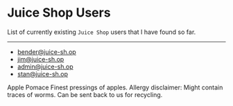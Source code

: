 # Juice Shop Users

List of currently existing `Juice Shop` users that I have found so far.

--- 

- bender@juice-sh.op
- jim@juice-sh.op
- admin@juice-sh.op 
- stan@juice-sh.op




Apple Pomace
Finest pressings of apples. Allergy disclaimer: Might contain traces of worms. Can be sent back to us for recycling.
